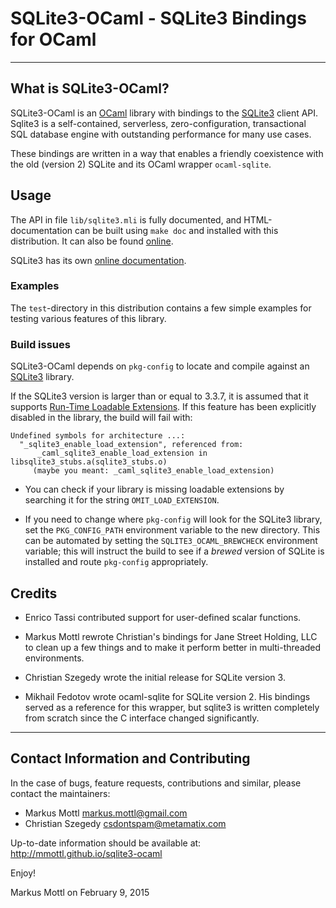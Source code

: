 SQLite3-OCaml - SQLite3 Bindings for OCaml
==========================================

---------------------------------------------------------------------------

What is SQLite3-OCaml?
----------------------

SQLite3-OCaml is an [OCaml](http://www.ocaml.org) library with bindings to the
[SQLite3](http://www.sqlite.org) client API.  Sqlite3 is a self-contained,
serverless, zero-configuration, transactional SQL database engine with
outstanding performance for many use cases.

These bindings are written in a way that enables a friendly coexistence with
the old (version 2) SQLite and its OCaml wrapper `ocaml-sqlite`.

Usage
-----

The API in file `lib/sqlite3.mli` is fully documented, and HTML-documentation
can be built using `make doc` and installed with this distribution.  It can
also be found [online](http://mmottl.github.io/sqlite3-ocaml/api).

SQLite3 has its own [online documentation](http://www.sqlite.org/docs.html).

### Examples

The `test`-directory in this distribution contains a few simple examples
for testing various features of this library.

### Build issues

SQLite3-OCaml depends on `pkg-config` to locate and compile against an
[SQLite3](http://www.sqlite.org) library.

If the SQLite3 version is larger than or equal to 3.3.7, it is assumed that it
supports [Run-Time Loadable Extensions](http://www.sqlite.org/loadext.html).
If this feature has been explicitly disabled in the library, the build will
fail with:

```
Undefined symbols for architecture ...:
  "_sqlite3_enable_load_extension", referenced from:
      _caml_sqlite3_enable_load_extension in libsqlite3_stubs.a(sqlite3_stubs.o)
     (maybe you meant: _caml_sqlite3_enable_load_extension)
```

  * You can check if your library is missing loadable extensions by searching
    it for the string `OMIT_LOAD_EXTENSION`.

  * If you need to change where `pkg-config` will look for the SQLite3
    library, set the `PKG_CONFIG_PATH` environment variable to the new
    directory.  This can be automated by setting the `SQLITE3_OCAML_BREWCHECK`
    environment variable; this will instruct the build to see if a _brewed_
    version of SQLite is installed and route `pkg-config` appropriately.

Credits
-------

  * Enrico Tassi contributed support for user-defined scalar functions.

  * Markus Mottl rewrote Christian's bindings for Jane Street Holding, LLC to
    clean up a few things and to make it perform better in multi-threaded
    environments.

  * Christian Szegedy wrote the initial release for SQLite version 3.

  * Mikhail Fedotov wrote ocaml-sqlite for SQLite version 2.  His bindings
    served as a reference for this wrapper, but sqlite3 is written completely
    from scratch since the C interface changed significantly.

---------------------------------------------------------------------------

Contact Information and Contributing
------------------------------------

In the case of bugs, feature requests, contributions and similar, please
contact the maintainers:

  * Markus Mottl <markus.mottl@gmail.com>
  * Christian Szegedy <csdontspam@metamatix.com>

Up-to-date information should be available at:
<http://mmottl.github.io/sqlite3-ocaml>

Enjoy!

Markus Mottl on February 9, 2015
